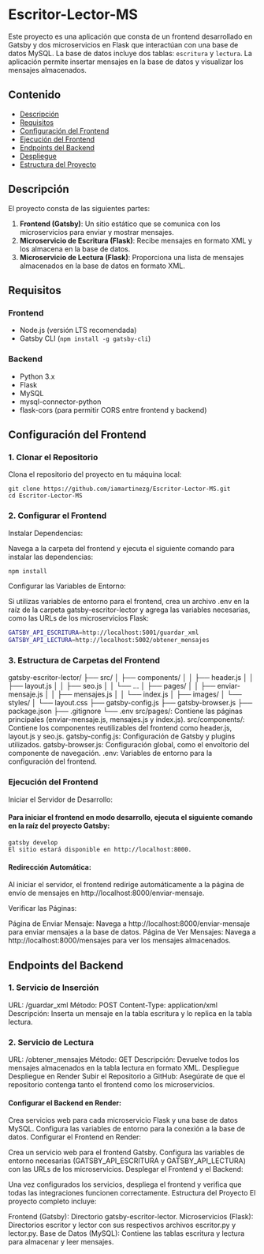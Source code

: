 # Escritor-Lector-MS

Este proyecto es una aplicación que consta de un frontend desarrollado en Gatsby y dos microservicios en Flask que interactúan con una base de datos MySQL. La base de datos incluye dos tablas: `escritura` y `lectura`. La aplicación permite insertar mensajes en la base de datos y visualizar los mensajes almacenados.

## Contenido

- [Descripción](#descripción)
- [Requisitos](#requisitos)
- [Configuración del Frontend](#configuración-del-frontend)
- [Ejecución del Frontend](#ejecución-del-frontend)
- [Endpoints del Backend](#endpoints-del-backend)
- [Despliegue](#despliegue)
- [Estructura del Proyecto](#estructura-del-proyecto)

## Descripción

El proyecto consta de las siguientes partes:

1. **Frontend (Gatsby)**: Un sitio estático que se comunica con los microservicios para enviar y mostrar mensajes.
2. **Microservicio de Escritura (Flask)**: Recibe mensajes en formato XML y los almacena en la base de datos.
3. **Microservicio de Lectura (Flask)**: Proporciona una lista de mensajes almacenados en la base de datos en formato XML.

## Requisitos

### Frontend

- Node.js (versión LTS recomendada)
- Gatsby CLI (`npm install -g gatsby-cli`)

### Backend

- Python 3.x
- Flask
- MySQL
- mysql-connector-python
- flask-cors (para permitir CORS entre frontend y backend)

## Configuración del Frontend

### 1. Clonar el Repositorio

Clona el repositorio del proyecto en tu máquina local:

```
git clone https://github.com/iamartinezg/Escritor-Lector-MS.git
cd Escritor-Lector-MS
```
### 2. Configurar el Frontend
Instalar Dependencias:

Navega a la carpeta del frontend y ejecuta el siguiente comando para instalar las dependencias:

```bash
npm install
```
Configurar las Variables de Entorno:

Si utilizas variables de entorno para el frontend, crea un archivo .env en la raíz de la carpeta gatsby-escritor-lector y agrega las variables necesarias, como las URLs de los microservicios Flask:

```bash
GATSBY_API_ESCRITURA=http://localhost:5001/guardar_xml
GATSBY_API_LECTURA=http://localhost:5002/obtener_mensajes
```
### 3. Estructura de Carpetas del Frontend

gatsby-escritor-lector/
├── src/
│   ├── components/
│   │   ├── header.js
│   │   ├── layout.js
│   │   ├── seo.js
│   │   └── ...
│   ├── pages/
│   │   ├── enviar-mensaje.js
│   │   ├── mensajes.js
│   │   └── index.js
│   ├── images/
│   └── styles/
│       └── layout.css
├── gatsby-config.js
├── gatsby-browser.js
├── package.json
├── .gitignore
└── .env
src/pages/: Contiene las páginas principales (enviar-mensaje.js, mensajes.js y index.js).
src/components/: Contiene los componentes reutilizables del frontend como header.js, layout.js y seo.js.
gatsby-config.js: Configuración de Gatsby y plugins utilizados.
gatsby-browser.js: Configuración global, como el envoltorio del componente de navegación.
.env: Variables de entorno para la configuración del frontend.
### Ejecución del Frontend
Iniciar el Servidor de Desarrollo:

#### Para iniciar el frontend en modo desarrollo, ejecuta el siguiente comando en la raíz del proyecto Gatsby:

```
gatsby develop
El sitio estará disponible en http://localhost:8000.
```
#### Redirección Automática:

Al iniciar el servidor, el frontend redirige automáticamente a la página de envío de mensajes en http://localhost:8000/enviar-mensaje.

Verificar las Páginas:

Página de Enviar Mensaje: Navega a http://localhost:8000/enviar-mensaje para enviar mensajes a la base de datos.
Página de Ver Mensajes: Navega a http://localhost:8000/mensajes para ver los mensajes almacenados.
## Endpoints del Backend
### 1. Servicio de Inserción
URL: /guardar_xml
Método: POST
Content-Type: application/xml
Descripción: Inserta un mensaje en la tabla escritura y lo replica en la tabla lectura.
### 2. Servicio de Lectura
URL: /obtener_mensajes
Método: GET
Descripción: Devuelve todos los mensajes almacenados en la tabla lectura en formato XML.
Despliegue
Despliegue en Render
Subir el Repositorio a GitHub: Asegúrate de que el repositorio contenga tanto el frontend como los microservicios.

#### Configurar el Backend en Render:

Crea servicios web para cada microservicio Flask y una base de datos MySQL.
Configura las variables de entorno para la conexión a la base de datos.
Configurar el Frontend en Render:

Crea un servicio web para el frontend Gatsby.
Configura las variables de entorno necesarias (GATSBY_API_ESCRITURA y GATSBY_API_LECTURA) con las URLs de los microservicios.
Desplegar el Frontend y el Backend:

Una vez configurados los servicios, despliega el frontend y verifica que todas las integraciones funcionen correctamente.
Estructura del Proyecto
El proyecto completo incluye:

Frontend (Gatsby): Directorio gatsby-escritor-lector.
Microservicios (Flask): Directorios escritor y lector con sus respectivos archivos escritor.py y lector.py.
Base de Datos (MySQL): Contiene las tablas escritura y lectura para almacenar y leer mensajes.
